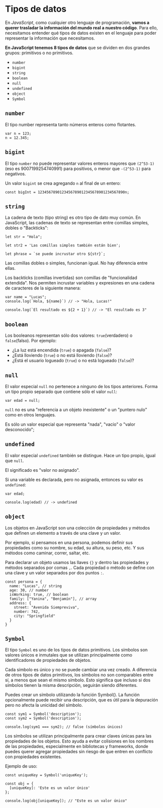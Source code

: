 # Tipos de datos

En _JavaScript_, como cualquier otro lenguaje de programación, **vamos a querer trasladar la información del mundo real a nuestro código**. Para ello, necesitamos entender qué tipos de datos existen en el lenguaje para poder representar la información que necesitamos.

**En JavaScript tenemos 8 tipos de datos** que se dividen en dos grandes grupos: primitivos o no primitivos.

- `number`
- `bigint`
- `string`
- `boolean`
- `null`
- `undefined`
- `object`
- `Symbol`

## `number`

El tipo number representa tanto números enteros como flotantes.

```js:line-numbers
var n = 123;
n = 12.345;
```

## `bigint`

El tipo `number` no puede representar valores enteros mayores que `(2^53-1)` (eso es 9007199254740991) para positivos, o menor que `-(2^53-1)` para negativos.

Un valor `bigint` se crea agregando `n` al final de un entero:

```js:line-numbers
const bigInt = 1234567890123456789012345678901234567890n;
```

## `string`

La cadena de texto (tipo string) es otro tipo de dato muy común. En JavaScript, las cadenas de texto se representan entre comillas simples, dobles o "Backticks":

```js:line-numbers
let str = "Hola";

let str2 = 'Las comillas simples también están bien';

let phrase = `se puede incrustar otro ${str}`;
```

Las comillas dobles o simples, funcionan igual. No hay diferencia entre ellas.

Los backticks (comillas invertidas) son comillas de "funcionalidad extendida". Nos permiten incrustar variables y expresiones en una cadena de caracteres de la siguiente manera:

```js:line-numbers
var name = "Lucas";
console.log(`Hola, ${name}`) // -> "Hola, Lucas!"

console.log(`El resultado es ${2 + 1}`) // -> "El resultado es 3"
```

## `boolean`

Los booleanos representan sólo dos valores: `true`(verdadero) o `false`(falso). Por ejemplo:

- ¿La luz está encendida (`true`) o apagada (`false`)?
- ¿Está lloviendo (`true`) o no está lloviendo (`false`)?
- ¿Está el usuario logueado (`true`) o no está logueado (`false`)?

## `null`

El valor especial `null` no pertenece a ninguno de los tipos anteriores. Forma un tipo propio separado que contiene sólo el valor `null`:

```js:line-numbers
var edad = null;
```

`null` no es una "referencia a un objeto inexistente" o un "puntero nulo" como en otros lenguajes.

Es sólo un valor especial que representa "nada", "vacío" o "valor desconocido";

## `undefined`

El valor especial `undefined` también se distingue. Hace un tipo propio, igual que `null`.

El significado es "valor no asignado".

Si una variable es declarada, pero no asignada, entonces su valor es `undefined`:

```js:line-numbers
var edad;

console.log(edad) // -> undefined
```

## `object`

Los objetos en JavaScript son una colección de propiedades y métodos que definen un elemento a través de una clave y un valor.

Por ejemplo, si pensamos en una persona, podemos definir sus propiedades como su nombre, su edad, su altura, su peso, etc. Y sus métodos como caminar, correr, saltar, etc.

Para declarar un objeto usamos las llaves `{}` y dentro las propiedades y métodos separados por comas `,`. Cada propiedad o método se define con una clave y un valor separados por dos puntos `:`.

```js:line-numbers
const persona = {
  name: "Lucas", // string
  age: 30, // number
  isWorking: true, // boolean
  family: ["Yanina", "Benjamín"], // array
  address: {
    street: "Avenida Siempreviva",
    number: 742,
    city: "Springfield"
  }
}
```

## `Symbol`

El tipo `Symbol` es uno de los tipos de datos primitivos. Los símbolos son valores únicos e inmutales que se utilizan principalmente como identificadores de propiedades de objetos.

Cada símbolo es único y no se puede cambiar una vez creado. A diferencia de otros tipos de datos primitivos, los símbolos no son comparables entre sí, a menos que sean el mismo símbolo. Esto significa que incluso si dos símbolos tienen la misma descripción, seguirán siendo diferentes.

Puedes crear un símbolo utilizando la función Symbol(). La función opcionalmente puede recibir una descripción, que es útil para la depuración pero no afecta la unicidad del símbolo.

```js:line-numbers
const sym1 = Symbol('description');
const sym2 = Symbol('description');

console.log(sym1 === sym2); // false (símbolos únicos)
```

Los símbolos se utilizan principalmente para crear claves únicas para las propiedades de los objetos. Esto ayuda a evitar colisiones en los nombres de las propiedades, especialmente en bibliotecas y frameworks, donde puedes querer agregar propiedades sin riesgo de que entren en conflicto con propiedades existentes.

Ejemplo de uso:

```js:line-numbers
const uniqueKey = Symbol('uniqueKey');

const obj = {
  [uniqueKey]: 'Este es un valor único'
};

console.log(obj[uniqueKey]); // "Este es un valor único"
```
